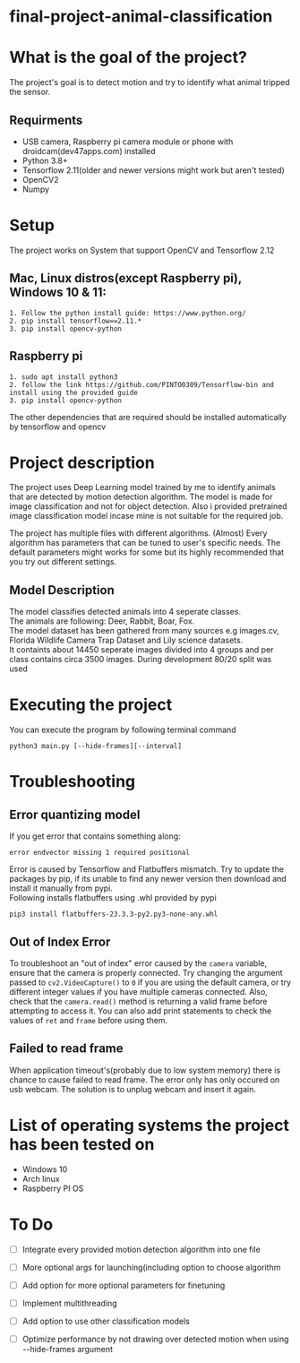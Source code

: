 # final-project-animal-classification

# What is the goal of the project?
The project's goal is to detect motion and try to identify what animal tripped the sensor.


## Requirments
* USB camera, Raspberry pi camera module or phone with droidcam(dev47apps.com) installed
* Python 3.8+
* Tensorflow 2.11(older and newer versions might work but aren't tested)
* OpenCV2
* Numpy


# Setup
   The project works on System that support OpenCV and Tensorflow 2.12


## Mac, Linux distros(except Raspberry pi), Windows 10 & 11:
    1. Follow the python install guide: https://www.python.org/
    2. pip install tensorflow==2.11.*
    3. pip install opencv-python




## Raspberry pi
    1. sudo apt install python3
    2. follow the link https://github.com/PINTO0309/Tensorflow-bin and install using the provided guide
    3. pip install opencv-python

The other dependencies that are required should be installed automatically by tensorflow and opencv


# Project description

The project uses Deep Learning model trained by me to identify animals that are detected by motion detection algorithm.
The model is made for image classification and not for object detection.
Also i provided pretrained image classification model incase mine is not suitable for the required job.

The project has multiple files with different algorithms. 
(Almost) Every algorithm has parameters that can be tuned to user's specific needs. 
The default parameters might works for some but its highly recommended that you try out different settings.

  ## Model Description
  
  The model classifies detected animals into 4 seperate classes. <br>
  The animals are following: Deer, Rabbit, Boar, Fox.<br>
  The model dataset has been gathered from many sources e.g images.cv, Florida Wildlife Camera Trap Dataset and Lily science datasets.<br>
  It containts about 14450 seperate images divided into 4 groups and per class contains circa 3500 images. During development 80/20 split was used



# Executing the project
You can execute the program by following terminal command

    python3 main.py [--hide-frames][--interval]






 # Troubleshooting
 
 ## Error quantizing model

 If you get error that contains something along: 
``` 
error endvector missing 1 required positional
``` 
Error is caused by Tensorflow and Flatbuffers mismatch.
Try to update the packages by pip, if its unable to find any newer version then download and install it manually from pypi. <br>
Following installs flatbuffers using .whl provided by pypi
```
pip3 install flatbuffers-23.3.3-py2.py3-none-any.whl
```


## Out of Index Error
To troubleshoot an "out of index" error caused by the `camera` variable, ensure that the camera is properly connected. Try changing the argument passed to `cv2.VideoCapture()` to `0` if you are using the default camera, or try different integer values if you have multiple cameras connected. Also, check that the `camera.read()` method is returning a valid frame before attempting to access it. You can also add print statements to check the values of `ret` and `frame` before using them. 


## Failed to read frame 
When application timeout's(probably due to low system memory) there is chance to cause failed to read frame. The error only has only occured on usb webcam. The solution is to unplug webcam and insert it again.


# List of operating systems the project has been tested on
* Windows 10
* Arch linux
* Raspberry PI OS


# To Do
* [ ] Integrate every provided motion detection algorithm into one file
* [ ] More optional args for launching(including option to choose algorithm
* [ ] Add option for more optional parameters for finetuning
* [ ] Implement multithreading
* [ ] Add option to use other classification models
* [ ] Optimize performance by not drawing over detected motion when using --hide-frames argument



